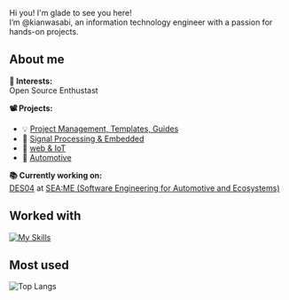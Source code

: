 Hi you! I'm glade to see you here! <br>
I’m @kianwasabi, an information technology engineer with a passion for hands-on projects. <br>
## About me
**👀 Interests:** <br>
Open Source Enthustast

**📽 Projects:** <br>
- 💡 [Project Management, Templates, Guides](https://github.com/stars/kianwasabi/lists/how-to) <br>
- 🚦 [Signal Processing & Embedded](https://github.com/stars/kianwasabi/lists/signal-processing-embedded)<br>
- 📲 [web & IoT](https://github.com/stars/kianwasabi/lists/web-iot-smart-home)<br>
- 🚋 [Automotive](https://github.com/stars/kianwasabi/lists/automotive-ecosystems)<br>
    
**📚 Currently working on:** <br>
[DES04](https://github.com/DES-Team-02/DES_4_PDC) 
at [SEA:ME (Software Engineering for Automotive and Ecosystems)](https://seame.space/)  <br> 
## Worked with
<!--
<div align="center">
  ![Static Badge](https://img.shields.io/badge/Git-F050532.svg?style=flat&logo=git&logoColor=white)
  ![Static Badge](https://img.shields.io/badge/Github-181717.svg?style=flat&logo=github&logoColor=white)
  ![Static Badge](https://img.shields.io/badge/Docker-2496ED.svg?style=flat&logo=docker&logoColor=white)
  ![Static Badge](https://img.shields.io/badge/Linux-FCC624.svg?style=flat&logo=linux&logoColor=white)
  ![Static Badge](https://img.shields.io/badge/Arduino-00878F.svg?style=flat&logo=arduino&logoColor=white)
  ![Static Badge](https://img.shields.io/badge/RaspberriPi-A22846.svg?style=flat&logo=raspberrypi&logoColor=white)
</div>
-->
<!--
<div align="center">
  ![Static Badge](https://img.shields.io/badge/C-A8B9CC.svg?style=flat&logo=c&logoColor=white)
  ![Static Badge](https://img.shields.io/badge/C++-00599C.svg?style=flat&logo=c%2B%2B&logoColor=white)
  ![Static Badge](https://img.shields.io/badge/Makefile-A42E2B.svg?style=flat&logo=gnu&logoColor=white)
  ![Static Badge](https://img.shields.io/badge/Python-3776AB.svg?style=flat&logo=python&logoColor=white)
  ![Static Badge](https://img.shields.io/badge/HTML5-E34F26.svg?style=flat&logo=html5&logoColor=white)
  ![Static Badge](https://img.shields.io/badge/CSS3-1572B6.svg?style=flat&logo=css3&logoColor=white)
</div>
-->
[![My Skills](https://skillicons.dev/icons?i=git,github,docker,linux,c,cpp,cmake,arduino,raspberrypi,python,html,css&perline=6)](https://skillicons.dev)

## Most used 
![Top Langs](https://github-readme-stats.vercel.app/api/top-langs/?username=kianwasabi&layout=compact&hide=Objective-C,Roff&langs_count=8)
